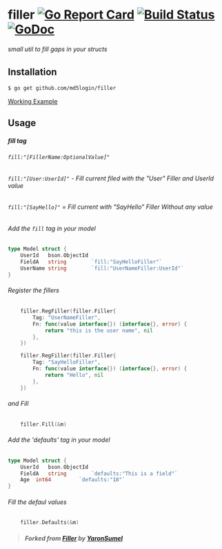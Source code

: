 # filler [![Go Report Card](https://goreportcard.com/badge/github.com/md5login/filler)](https://goreportcard.com/report/github.com/yaronsumel/filler) [![Build Status](https://travis-ci.org/md5login/filler.svg?branch=master)](https://travis-ci.org/md5login/filler) [![GoDoc](https://godoc.org/github.com/md5login/filler?status.svg)](https://godoc.org/github.com/md5login/filler)
###### small util to fill gaps in your structs 

Installation
------
```bash
$ go get github.com/md5login/filler
```

[Working Example](https://github.com/md5login/filler/blob/master/example/example.go)

Usage
------

##### fill tag

###### `fill:"[FillerName:OptionalValue]"`
###### `fill:"[User:UserId]"` - Fill current filed with the "User" Filler and UserId value
###### `fill:"[SayHello]"` = Fill current with "SayHello" Filler Without any value 


###### Add the `fill` tag in your model
```go
type Model struct {
	UserId   bson.ObjectId 
	FieldA   string        `fill:"SayHelloFiller"`
	UserName string        `fill:"UserNameFiller:UserId"`
}
```
###### Register the fillers
```go
	filler.RegFiller(filler.Filler{
		Tag: "UserNameFiller",
		Fn: func(value interface{}) (interface{}, error) {
			return "this is the user name", nil
		},
	})

	filler.RegFiller(filler.Filler{
		Tag: "SayHelloFiller",
		Fn: func(value interface{}) (interface{}, error) {
			return "Hello", nil
		},
	})
```

###### and Fill
```go
	filler.Fill(&m)
```

###### Add the 'defaults' tag in your model
```go
type Model struct {
	UserId   bson.ObjectId 
	FieldA   string        `defaults:"This is a field"`
	Age	 int64         `defaults:"18"`
}
```
###### Fill the defaul values
```go
	filler.Defaults(&m)
```

> ##### Forked from [Filler](https://github.com/yaronsumel/filler/) by [YaronSumel](https://twitter.com/yaronsumel) #####
